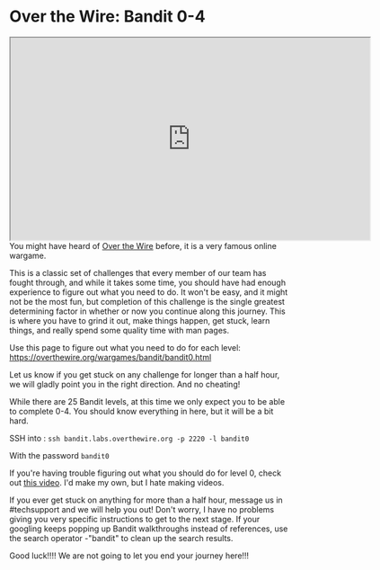# Over the Wire: Bandit 0-4

<iframe allowfullscreen height="360" src="https://www.youtube.com/embed/8ShdVhAv6ro?wmode=opaque" width="640"></iframe>You
might have heard of
<a href="http://overthewire.org/wargames/bandit/" rel="noopener"
target="_blank">Over the Wire</a> before, it is a very famous online
wargame.

This is a classic set of challenges that every member of our team has
fought through, and while it takes some time, you should have had enough
experience to figure out what you need to do. It won't be easy, and it
might not be the most fun, but completion of this challenge is the
single greatest determining factor in whether or now you continue along
this journey. This is where you have to grind it out, make things
happen, get stuck, learn things, and really spend some quality time with
man pages.

Use this page to figure out what you need to do for each level:
<https://overthewire.org/wargames/bandit/bandit0.html> 

Let us know if you get stuck on any challenge for longer than a half
hour, we will gladly point you in the right direction. And no cheating!

While there are 25 Bandit levels, at this time we only expect you to be
able to complete 0-4. You should know everything in here, but it will be
a bit hard.

SSH into : `ssh bandit.labs.overthewire.org -p 2220 -l bandit0`

With the password `bandit0`

If you're having trouble figuring out what you should do for level 0,
check out
<a href="https://www.youtube.com/watch?v=2wozdVl3psY" rel="noopener"
target="_blank">this video</a>. I'd make my own, but I hate making
videos.

If you ever get stuck on anything for more than a half hour, message us
in \#techsupport and we will help you out! Don't worry, I have no
problems giving you very specific instructions to get to the next stage.
If your googling keeps popping up Bandit walkthroughs instead of
references, use the search operator -"bandit" to clean up the search
results.

Good luck!!!! We are not going to let you end your journey here!!!
